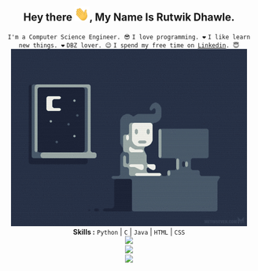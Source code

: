<div align="center">
        <h2>Hey there <img src="https://github.com/rushiranpise/rushiranpise/blob/master/gifs/Hi.gif" width="30px">, My Name Is Rutwik Dhawle.</h2>
       <div align="center" width="50">
       <code>I'm a Computer Science Engineer. 😎</code>
        <code>I love programming. ❤</code>
        <code>I like learn new things. ❤</code>
        <code>DBZ lover. 😉</code>
       <code>I spend my free time on <a href="https://t.me/rutwikdhawle">Linkedin</a>. 😇</code>
       <img src="https://github.com/rushiranpise/rushiranpise/blob/master/gifs/coding.gif">
        <b>Skills :</b> <code>Python</code> | <code>C</code> | <code>Java</code> | <code>HTML</code> | <code>CSS</code>
        <br><img src="https://github-readme-stats.vercel.app/api?username=rutwikdhawle&include_all_commits=true&show_icons=true">
        <br><img src="https://github-readme-stats.vercel.app/api/top-langs/?username=rutwikdhawle&layout=compact">
        <br><img src="https://gpvc.arturio.dev/rutwikdhawle">
        </div>
</div>
